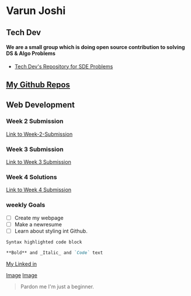 # Varun Joshi

## Tech Dev 
#### We are a small group which is doing open source contribution to solving DS & Algo Problems
- [Tech Dev's Repository for SDE Problems](https://github.com/shrinathjoshi/Amazon-SDE-Test-Series)

## [My Github Repos](https://iamvarunjoshi.github.io/)


## Web Development
### Week 2 Submission
[Link to Week-2-Submission](https://iamvarunjoshi.github.io/iamvarunjoshi.github.io/Week2-Solutions/submission-week-2.html)
### Week 3 Submission
[Link to Week 3 Submission](https://iamvarunjoshi.github.io/iamvarunjoshi.github.io/assignment3/index.html)
### Week 4 Solutions
[Link to Week 4 Submission](https://iamvarunjoshi.github.io/iamvarunjoshi.github.io/assignment-4/index.html)

### weekly Goals
- [ ] Create my webpage
- [ ] Make a newresume
- [ ] Learn about styling int Github.

```markdown
Syntax highlighted code block

**Bold** and _Italic_ and `Code` text

```
[My Linked in](https://www.linkedin.com/in/varun-joshi-32b04916a/)

[Image](https://wallpaperplay.com/walls/full/9/b/2/136207.jpg)
[Image](https://wallpapercave.com/wp/stgCQiZ.jpg)
>Pardon me I'm just a beginner.
